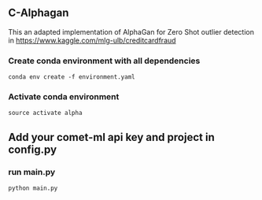 ## C-Alphagan

This an adapted implementation of AlphaGan  for Zero Shot outlier detection in https://www.kaggle.com/mlg-ulb/creditcardfraud



###  Create conda environment with all dependencies 
``` conda env create -f environment.yaml ```

###  Activate conda environment 
```source activate alpha```


##  Add your comet-ml api key and project in config.py 

###  run main.py 
```python main.py```
